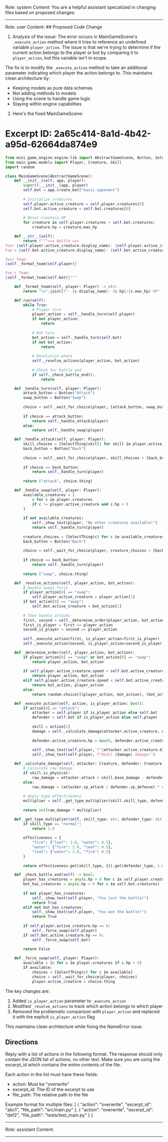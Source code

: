 Role: system
Content: You are a helpful assistant specialized in changing files based on proposed changes.
__________________
Role: user
Content: ## Proposed Code Change
1. Analysis of the issue:
The error occurs in MainGameScene's `_execute_action` method where it tries to reference an undefined variable `player_action`. The issue is that we're trying to determine if the current action belongs to the player or bot by comparing it to `player_action`, but this variable isn't in scope.

The fix is to modify the `_execute_action` method to take an additional parameter indicating which player the action belongs to. This maintains clean architecture by:
- Keeping models as pure data schemas
- Not adding methods to models
- Using the scene to handle game logic
- Staying within engine capabilities

2. Here's the fixed MainGameScene:

# Excerpt ID: 2a65c414-8a1d-4b42-a95d-62664da874e9
```python main_game/scenes/main_game_scene.py
from mini_game_engine.engine.lib import AbstractGameScene, Button, SelectThing
from main_game.models import Player, Creature, Skill
import random

class MainGameScene(AbstractGameScene):
    def __init__(self, app, player):
        super().__init__(app, player)
        self.bot = app.create_bot("basic_opponent")
        
        # Initialize creatures
        self.player.active_creature = self.player.creatures[0]
        self.bot.active_creature = self.bot.creatures[0]
        
        # Reset creature HP
        for creature in self.player.creatures + self.bot.creatures:
            creature.hp = creature.max_hp

    def __str__(self):
        return f"""=== Battle ===
Your {self.player.active_creature.display_name}: {self.player.active_creature.hp}/{self.player.active_creature.max_hp} HP
Foe's {self.bot.active_creature.display_name}: {self.bot.active_creature.hp}/{self.bot.active_creature.max_hp} HP

Your Team:
{self._format_team(self.player)}

Foe's Team:
{self._format_team(self.bot)}"""

    def _format_team(self, player: Player) -> str:
        return "\n".join([f"- {c.display_name}: {c.hp}/{c.max_hp} HP" for c in player.creatures])

    def run(self):
        while True:
            # Player turn
            player_action = self._handle_turn(self.player)
            if not player_action:
                return
                
            # Bot turn
            bot_action = self._handle_turn(self.bot)
            if not bot_action:
                return
                
            # Resolution phase
            self._resolve_actions(player_action, bot_action)
            
            # Check for battle end
            if self._check_battle_end():
                return

    def _handle_turn(self, player: Player):
        attack_button = Button("Attack")
        swap_button = Button("Swap")
        
        choice = self._wait_for_choice(player, [attack_button, swap_button])
        
        if choice == attack_button:
            return self._handle_attack(player)
        else:
            return self._handle_swap(player)

    def _handle_attack(self, player: Player):
        skill_choices = [SelectThing(skill) for skill in player.active_creature.skills]
        back_button = Button("Back")
        
        choice = self._wait_for_choice(player, skill_choices + [back_button])
        
        if choice == back_button:
            return self._handle_turn(player)
        
        return ("attack", choice.thing)

    def _handle_swap(self, player: Player):
        available_creatures = [
            c for c in player.creatures 
            if c != player.active_creature and c.hp > 0
        ]
        
        if not available_creatures:
            self._show_text(player, "No other creatures available!")
            return self._handle_turn(player)
            
        creature_choices = [SelectThing(c) for c in available_creatures]
        back_button = Button("Back")
        
        choice = self._wait_for_choice(player, creature_choices + [back_button])
        
        if choice == back_button:
            return self._handle_turn(player)
            
        return ("swap", choice.thing)

    def _resolve_actions(self, player_action, bot_action):
        # Handle swaps first
        if player_action[0] == "swap":
            self.player.active_creature = player_action[1]
        if bot_action[0] == "swap":
            self.bot.active_creature = bot_action[1]
            
        # Then handle attacks
        first, second = self._determine_order(player_action, bot_action)
        first_is_player = first == player_action
        second_is_player = second == player_action
        
        self._execute_action(first, is_player_action=first_is_player)
        self._execute_action(second, is_player_action=second_is_player)

    def _determine_order(self, player_action, bot_action):
        if player_action[0] == "swap" or bot_action[0] == "swap":
            return player_action, bot_action
            
        if self.player.active_creature.speed > self.bot.active_creature.speed:
            return player_action, bot_action
        elif self.player.active_creature.speed < self.bot.active_creature.speed:
            return bot_action, player_action
        else:
            return random.choice([(player_action, bot_action), (bot_action, player_action)])

    def _execute_action(self, action, is_player_action: bool):
        if action[0] == "attack":
            attacker = self.player if is_player_action else self.bot
            defender = self.bot if is_player_action else self.player
            
            skill = action[1]
            damage = self._calculate_damage(attacker.active_creature, defender.active_creature, skill)
            
            defender.active_creature.hp = max(0, defender.active_creature.hp - damage)
            
            self._show_text(self.player, f"{attacker.active_creature.display_name} used {skill.display_name}!")
            self._show_text(self.player, f"Dealt {damage} damage!")

    def _calculate_damage(self, attacker: Creature, defender: Creature, skill: Skill) -> int:
        # Calculate raw damage
        if skill.is_physical:
            raw_damage = attacker.attack + skill.base_damage - defender.defense
        else:
            raw_damage = (attacker.sp_attack / defender.sp_defense) * skill.base_damage
            
        # Apply type effectiveness
        multiplier = self._get_type_multiplier(skill.skill_type, defender.creature_type)
        
        return int(raw_damage * multiplier)

    def _get_type_multiplier(self, skill_type: str, defender_type: str) -> float:
        if skill_type == "normal":
            return 1.0
            
        effectiveness = {
            "fire": {"leaf": 2.0, "water": 0.5},
            "water": {"fire": 2.0, "leaf": 0.5},
            "leaf": {"water": 2.0, "fire": 0.5}
        }
        
        return effectiveness.get(skill_type, {}).get(defender_type, 1.0)

    def _check_battle_end(self) -> bool:
        player_has_creatures = any(c.hp > 0 for c in self.player.creatures)
        bot_has_creatures = any(c.hp > 0 for c in self.bot.creatures)
        
        if not player_has_creatures:
            self._show_text(self.player, "You lost the battle!")
            return True
        elif not bot_has_creatures:
            self._show_text(self.player, "You won the battle!")
            return True
            
        if self.player.active_creature.hp == 0:
            self._force_swap(self.player)
        if self.bot.active_creature.hp == 0:
            self._force_swap(self.bot)
            
        return False

    def _force_swap(self, player: Player):
        available = [c for c in player.creatures if c.hp > 0]
        if available:
            choices = [SelectThing(c) for c in available]
            choice = self._wait_for_choice(player, choices)
            player.active_creature = choice.thing
```

The key changes are:
1. Added `is_player_action` parameter to `_execute_action`
2. Modified `_resolve_actions` to track which action belongs to which player
3. Removed the problematic comparison with `player_action` and replaced it with the explicit `is_player_action` flag

This maintains clean architecture while fixing the NameError issue.

## Directions
Reply with a list of actions in the following format. The response should only contain the JSON list of actions, no other text.
Make sure you are using the excerpt_id which contains the entire contents of the file.

Each action in the list must have these fields:
- action: Must be "overwrite"
- excerpt_id: The ID of the excerpt to use
- file_path: The relative path to the file

Example format for multiple files:
[
    {
        "action": "overwrite",
        "excerpt_id": "abc1",
        "file_path": "src/main.py"
    },
    {
        "action": "overwrite",
        "excerpt_id": "def2",
        "file_path": "tests/test_main.py"
    }
]
__________________
Role: assistant
Content: 
__________________
